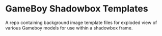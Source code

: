 # GameBoy Shadowbox Templates
A repo containing background image template files for exploded view of various Gameboy models for use within a shadowbox frame.
